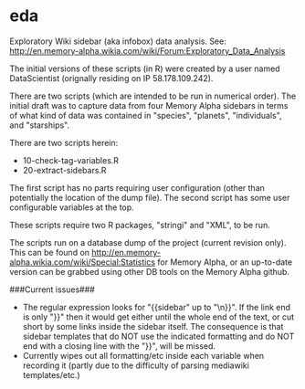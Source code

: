 # eda
Exploratory Wiki sidebar (aka infobox) data analysis. See: http://en.memory-alpha.wikia.com/wiki/Forum:Exploratory_Data_Analysis

The initial versions of these scripts (in R) were created by a user named DataScientist (orignally residing on IP 58.178.109.242).

There are two scripts (which are intended to be run in numerical order). The initial draft was to capture data from four Memory Alpha sidebars in terms of what kind of data was contained in "species", "planets", "individuals", and "starships".

There are two scripts herein:
* 10-check-tag-variables.R
* 20-extract-sidebars.R
  
The first script has no parts requiring user configuration (other than potentially the location of the dump file). The second script has some user configurable variables at the top.

These scripts require two R packages, "stringi" and "XML", to be run.

The scripts run on a database dump of the project (current revision only). This can be found on http://en.memory-alpha.wikia.com/wiki/Special:Statistics for Memory Alpha, or an up-to-date version can be grabbed using other DB tools on the Memory Alpha github.

###Current issues###
* The regular expression looks for "{{sidebar" up to "\n}}". If the link end is only "}}" then it would get either until the whole end of the text, or cut short by some links inside the sidebar itself. The consequence is that sidebar templates that do NOT use the indicated formatting and do NOT end with a closing line with the "}}", will be missed.
* Currently wipes out all formatting/etc inside each variable when recording it (partly due to the difficulty of parsing mediawiki templates/etc.)
